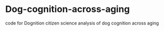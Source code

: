 # Dog-cognition-across-aging
code for Dognition citizen science analysis of dog cognition across aging

